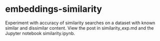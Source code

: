 # embeddings-similarity
Experiment with accuracy of similarity searches on a dataset with known similar and dissimilar content. View the post in similarity_exp.md and the Jupyter notebook similarity.ipynb.
